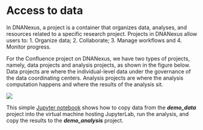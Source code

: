 # Access to data

In DNANexus, a project is a container that organizes data, analyses, and resources related to a specific research project. Projects in DNANexus allow users to: 1. Organize data; 2. Collaborate; 3. Manage workflows and 4. Monitor progress.&#x20;

For the Confluence project on DNANexus, we have two types of projects, namely, data projects and analysis projects, as shown in the figure below. Data projects are where the individual-level data under the governance of the data coordinating centers. Analysis projects are where the analysis computation happens and where the results of the analysis sit.  &#x20;

![](../.gitbook/assets/dnanexus\_project\_structure.png)

This simple [Jupyter notebook](https://github.com/confluence-breast-cancer-consortia/dnanexus\_demo/blob/main/notebooks/bash\_demo.ipynb) shows how to copy data from the _**demo\_data**_ project into the virtual machine hosting JupyterLab, run the analysis, and copy the results to the _**demo\_analysis**_ project.  &#x20;
